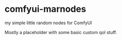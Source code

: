 # comfyui-marnodes
my simple little random nodes for ComfyUI

Mostly a placeholder with some basic custom qol stuff.
